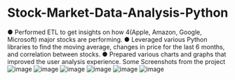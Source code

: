 # Stock-Market-Data-Analysis-Python
●	Performed ETL to get insights on how 4(Apple, Amazon, Google, Microsoft) major stocks are performing.
●	Leveraged various Python libraries to find the moving average, changes in price for the last 6 months, and correlation between stocks.
●	Prepared various charts and graphs that improved the user analysis experience.
Some Screenshots from the project
![image](https://github.com/Element-16/Stock-Market-Data-Analysis-Python/assets/115886873/d3f8d946-b838-470a-8890-802d46c6555e)
![image](https://github.com/Element-16/Stock-Market-Data-Analysis-Python/assets/115886873/b738fc09-048b-432f-b4eb-6bf782ecb4df)
![image](https://github.com/Element-16/Stock-Market-Data-Analysis-Python/assets/115886873/8ad2f8b9-4e2f-4676-b493-5463e6ba00f1)
![image](https://github.com/Element-16/Stock-Market-Data-Analysis-Python/assets/115886873/1e034447-8713-4781-875b-42c45623fad9)
![image](https://github.com/Element-16/Stock-Market-Data-Analysis-Python/assets/115886873/2bf5e622-1a87-4542-a10c-cf5cfd842a54)
![image](https://github.com/Element-16/Stock-Market-Data-Analysis-Python/assets/115886873/a16d9f4c-babb-454c-83dc-82e7bb87ef3b)






